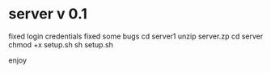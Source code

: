 

# server v 0.1
fixed login credentials 
fixed some bugs
cd server1
unzip server.zp
cd server
chmod +x setup.sh
sh setup.sh

enjoy
